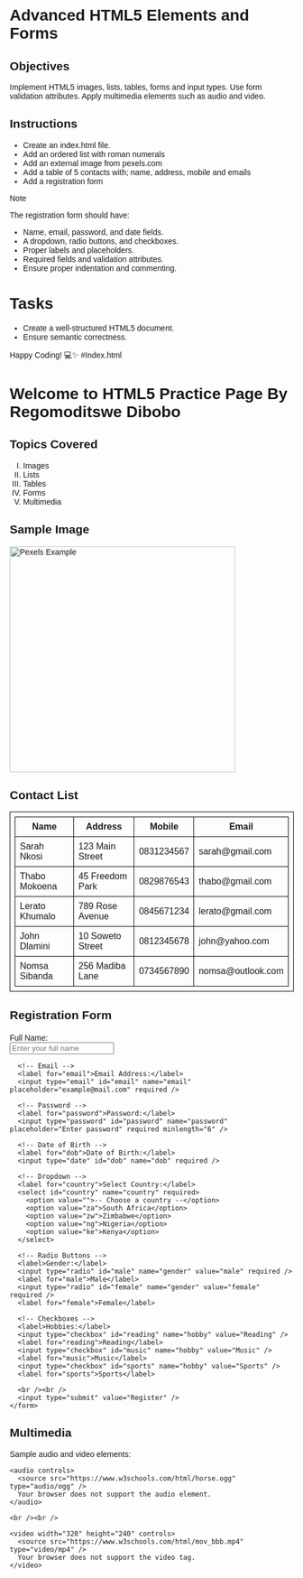 # Advanced HTML5 Elements and Forms

## Objectives
Implement HTML5 images, lists, tables, forms and input types.
Use form validation attributes.
Apply multimedia elements such as audio and video.

## Instructions

- Create an index.html file.
- Add an ordered list with roman numerals
- Add an external image from pexels.com
- Add a table of 5 contacts with; name, address, mobile and emails
- Add a registration form

>[!NOTE]
>  The registration form should have:
>- Name, email, password, and date fields.
>- A dropdown, radio buttons, and checkboxes.
>- Proper labels and placeholders.
>- Required fields and validation attributes.
>- Ensure proper indentation and commenting.
 
# Tasks
- Create a well-structured HTML5 document.
- Ensure semantic correctness.

Happy Coding! 💻✨
#Index.html

<!DOCTYPE html>
<html lang="en">
<head>
  <meta charset="UTF-8" />
  <meta name="viewport" content="width=device-width, initial-scale=1.0" />
  <title>HTML5 Elements Practice</title>
  <style>
    body {
      font-family: Arial, sans-serif;
      margin: 20px;
    }
    table, th, td {
      border: 1px solid #000;
      border-collapse: collapse;
      padding: 8px;
    }
    form {
      margin-top: 20px;
    }
    label {
      display: block;
      margin-top: 10px;
    }
  </style>
</head>
<body>

  <h1>Welcome to HTML5 Practice Page By Regomoditswe Dibobo</h1>

  <!-- Ordered list with Roman numerals -->
  <section>
    <h2>Topics Covered</h2>
    <ol type="I">
      <li>Images</li>
      <li>Lists</li>
      <li>Tables</li>
      <li>Forms</li>
      <li>Multimedia</li>
    </ol>
  </section>

  <!-- External image from Pexels -->
  <section>
    <h2>Sample Image</h2>
    <img src="https://images.pexels.com/photos/414612/pexels-photo-414612.jpeg" alt="Pexels Example" width="400" />
  </section>

  <!-- Table of 5 contacts -->
  <section>
    <h2>Contact List</h2>
    <table>
      <tr>
        <th>Name</th>
        <th>Address</th>
        <th>Mobile</th>
        <th>Email</th>
      </tr>
      <tr>
        <td>Sarah Nkosi</td>
        <td>123 Main Street</td>
        <td>0831234567</td>
        <td>sarah@gmail.com</td>
      </tr>
      <tr>
        <td>Thabo Mokoena</td>
        <td>45 Freedom Park</td>
        <td>0829876543</td>
        <td>thabo@gmail.com</td>
      </tr>
      <tr>
        <td>Lerato Khumalo</td>
        <td>789 Rose Avenue</td>
        <td>0845671234</td>
        <td>lerato@gmail.com</td>
      </tr>
      <tr>
        <td>John Dlamini</td>
        <td>10 Soweto Street</td>
        <td>0812345678</td>
        <td>john@yahoo.com</td>
      </tr>
      <tr>
        <td>Nomsa Sibanda</td>
        <td>256 Madiba Lane</td>
        <td>0734567890</td>
        <td>nomsa@outlook.com</td>
      </tr>
    </table>
  </section>

  <!-- Registration Form -->
  <section>
    <h2>Registration Form</h2>
    <form>
      <!-- Name -->
      <label for="name">Full Name:</label>
      <input type="text" id="name" name="name" placeholder="Enter your full name" required />

      <!-- Email -->
      <label for="email">Email Address:</label>
      <input type="email" id="email" name="email" placeholder="example@mail.com" required />

      <!-- Password -->
      <label for="password">Password:</label>
      <input type="password" id="password" name="password" placeholder="Enter password" required minlength="6" />

      <!-- Date of Birth -->
      <label for="dob">Date of Birth:</label>
      <input type="date" id="dob" name="dob" required />

      <!-- Dropdown -->
      <label for="country">Select Country:</label>
      <select id="country" name="country" required>
        <option value="">-- Choose a country --</option>
        <option value="za">South Africa</option>
        <option value="zw">Zimbabwe</option>
        <option value="ng">Nigeria</option>
        <option value="ke">Kenya</option>
      </select>

      <!-- Radio Buttons -->
      <label>Gender:</label>
      <input type="radio" id="male" name="gender" value="male" required />
      <label for="male">Male</label>
      <input type="radio" id="female" name="gender" value="female" required />
      <label for="female">Female</label>

      <!-- Checkboxes -->
      <label>Hobbies:</label>
      <input type="checkbox" id="reading" name="hobby" value="Reading" />
      <label for="reading">Reading</label>
      <input type="checkbox" id="music" name="hobby" value="Music" />
      <label for="music">Music</label>
      <input type="checkbox" id="sports" name="hobby" value="Sports" />
      <label for="sports">Sports</label>

      <br /><br />
      <input type="submit" value="Register" />
    </form>
  </section>

  <!-- Multimedia -->
  <section>
    <h2>Multimedia</h2>
    <p>Sample audio and video elements:</p>

    <audio controls>
      <source src="https://www.w3schools.com/html/horse.ogg" type="audio/ogg" />
      Your browser does not support the audio element.
    </audio>

    <br /><br />

    <video width="320" height="240" controls>
      <source src="https://www.w3schools.com/html/mov_bbb.mp4" type="video/mp4" />
      Your browser does not support the video tag.
    </video>
  </section>

</body>
</html>
